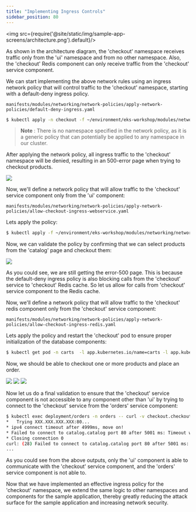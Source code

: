 ```yaml
---
title: "Implementing Ingress Controls"
sidebar_position: 80
---
```

<img src={require('@site/static/img/sample-app-screens/architecture.png').default}/>

As shown in the architecture diagram, the 'checkout' namespace receives traffic only from the 'ui' namespace and from no other namespace. Also, the 'checkout' Redis component can only receive traffic from the 'checkout' service component.

We can start implementing the above network rules using an ingress network policy that will control traffic to the 'checkout' namespace, starting with a default-deny ingress policy.

```file
manifests/modules/networking/network-policies/apply-network-policies/default-deny-ingress.yaml
```

```bash wait=30
$ kubectl apply -n checkout -f ~/environment/eks-workshop/modules/networking/network-policies/apply-network-policies/default-deny-ingress.yaml 
```
>**Note**   : There is no namespace specified in the network policy, as it is a generic policy that can potentially be applied to any namespace in our cluster.

After applying the network policy, all ingress traffic to the 'checkout' namespace will be denied, resulting in an 500-error page when trying to checkout products.

<browser url='http://k8s-ui-albui-634ca3fbcb-1826867757.us-west-2.elb.amazonaws.com/checkout'>
<img src={require('@site/static/img/sample-app-screens/error-500.png').default}/>
</browser>

Now, we'll define a network policy that will allow traffic to the 'checkout' service component only from the 'ui' component:

```file
manifests/modules/networking/network-policies/apply-network-policies/allow-checkout-ingress-webservice.yaml
```

Lets apply the policy:

```bash wait=30
$ kubectl apply -f ~/environment/eks-workshop/modules/networking/network-policies/apply-network-policies/allow-checkout-ingress-webservice.yaml
```

Now, we can validate the policy by confirming that we can select products from the 'catalog' page and checkout them:

<browser url='http://k8s-ui-albui-634ca3fbcb-1826867757.us-west-2.elb.amazonaws.com/checkout'>
<img src={require('@site/static/img/sample-app-screens/error-500.png').default}/>
</browser>

As you could see, we are still getting the error-500 page. This is because the default-deny ingress policy is also blocking calls from the 'checkout' service to 'checkout' Redis cache. So let us allow for calls from 'checkout' service component to the Redis cache.

Now, we'll define a network policy that will allow traffic to the 'checkout' redis component only from the 'checkout' service component:

```file
manifests/modules/networking/network-policies/apply-network-policies/allow-checkout-ingress-redis.yaml
```

Lets apply the policy and restart the 'checkout' pod to ensure proper initialization of the database components:

```bash
$ kubectl get pod -n carts  -l app.kubernetes.io/name=carts -l app.kubernetes.io/component=service -o json | jq -r '.items[].status.podIP'
```

Now, we should be able to checkout one or more products and place an order.

<browser url='http://k8s-ui-albui-634ca3fbcb-1826867757.us-west-2.elb.amazonaws.com/checkout'>
<img src={require('@site/static/img/sample-app-screens/checkout.png').default}/>
</browser>

<browser url='http://k8s-ui-albui-634ca3fbcb-1826867757.us-west-2.elb.amazonaws.com/checkout/payment'>
<img src={require('@site/static/img/sample-app-screens/checkout-order.png').default}/>
</browser>

<browser url='http://k8s-ui-albui-634ca3fbcb-1826867757.us-west-2.elb.amazonaws.com/checkout/confirm'>
<img src={require('@site/static/img/sample-app-screens/order-complete.png').default}/>
</browser>

Now let us do a final validation to ensure that the 'checkout' service component is not accessible to any component other than 'ui' by trying to connect to the 'checkout' service from the 'orders' service component:

```bash expectError=true
$ kubectl exec deployment/orders -n orders -- curl -v checkout.checkout/health --connect-timeout 5
*   Trying XXX.XXX.XXX.XXX:80...
* ipv4 connect timeout after 4999ms, move on!
* Failed to connect to catalog.catalog port 80 after 5001 ms: Timeout was reached
* Closing connection 0
curl: (28) Failed to connect to catalog.catalog port 80 after 5001 ms: Timeout was reached
...
```
As you could see from the above outputs, only the 'ui' component is able to communicate with the 'checkout' service component, and the 'orders' service component is not able to.

Now that we have implemented an effective ingress policy for the 'checkout' namespace, we extend the same logic to other namespaces and components for the sample application, thereby greatly reducing the attack surface for the sample application and increasing network security.